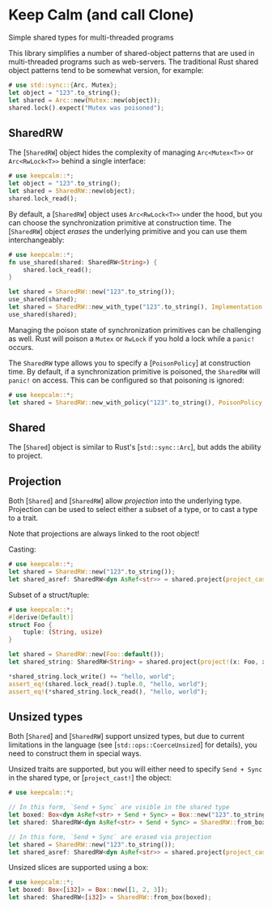 # Keep Calm (and call Clone)

Simple shared types for multi-threaded programs

This library simplifies a number of shared-object patterns that are used in multi-threaded programs such as web-servers. The
traditional Rust shared object patterns tend to be somewhat version, for example:

```rust
# use std::sync::{Arc, Mutex};
let object = "123".to_string();
let shared = Arc::new(Mutex::new(object));
shared.lock().expect("Mutex was poisoned");
```

## SharedRW

The [`SharedRW`] object hides the complexity of managing `Arc<Mutex<T>>` or `Arc<RwLock<T>>` behind a single interface:

```rust
# use keepcalm::*;
let object = "123".to_string();
let shared = SharedRW::new(object);
shared.lock_read();
```

By default, a [`SharedRW`] object uses `Arc<RwLock<T>>` under the hood, but you can choose the synchronization primitive at
construction time. The [`SharedRW`] object *erases* the underlying primitive and you can use them interchangeably:

```rust
# use keepcalm::*;
fn use_shared(shared: SharedRW<String>) {
    shared.lock_read();
}

let shared = SharedRW::new("123".to_string());
use_shared(shared);
let shared = SharedRW::new_with_type("123".to_string(), Implementation::Mutex);
use_shared(shared);
```

Managing the poison state of synchronization primitives can be challenging as well. Rust will poison a `Mutex` or `RwLock` if you
hold a lock while a `panic!` occurs.

The `SharedRW` type allows you to specify a [`PoisonPolicy`] at construction time. By default, if a synchronization
primitive is poisoned, the `SharedRW` will `panic!` on access. This can be configured so that poisoning is ignored:

```rust
# use keepcalm::*;
let shared = SharedRW::new_with_policy("123".to_string(), PoisonPolicy::Ignore);
```

## Shared

The [`Shared`] object is similar to Rust's [`std::sync::Arc`], but adds the ability to project.

## Projection

Both [`Shared`] and [`SharedRW`] allow *projection* into the underlying type. Projection can be used to select
either a subset of a type, or to cast a type to a trait.

Note that projections are always linked to the root object!

Casting:

```rust
# use keepcalm::*;
let shared = SharedRW::new("123".to_string());
let shared_asref: SharedRW<dyn AsRef<str>> = shared.project(project_cast!(x: String => dyn AsRef<str>));
```

Subset of a struct/tuple:

```rust
# use keepcalm::*;
#[derive(Default)]
struct Foo {
    tuple: (String, usize)
}

let shared = SharedRW::new(Foo::default());
let shared_string: SharedRW<String> = shared.project(project!(x: Foo, x.tuple.0));

*shared_string.lock_write() += "hello, world";
assert_eq!(shared.lock_read().tuple.0, "hello, world");
assert_eq!(*shared_string.lock_read(), "hello, world");
```

## Unsized types

Both [`Shared`] and [`SharedRW`] support unsized types, but due to current limitations in the language (see [`std::ops::CoerceUnsized`] for details),
you need to construct them in special ways.

Unsized traits are supported, but you will either need to specify `Send + Sync` in the shared type, or [`project_cast!`] the object:

```rust
# use keepcalm::*;

// In this form, `Send + Sync` are visible in the shared type
let boxed: Box<dyn AsRef<str> + Send + Sync> = Box::new("123".to_string());
let shared: SharedRW<dyn AsRef<str> + Send + Sync> = SharedRW::from_box(boxed);

// In this form, `Send + Sync` are erased via projection
let shared = SharedRW::new("123".to_string());
let shared_asref: SharedRW<dyn AsRef<str>> = shared.project(project_cast!(x: String => dyn AsRef<str>));
```

Unsized slices are supported using a box:

```rust
# use keepcalm::*;
let boxed: Box<[i32]> = Box::new([1, 2, 3]);
let shared: SharedRW<[i32]> = SharedRW::from_box(boxed);
```
